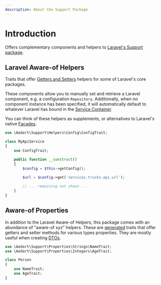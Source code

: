 ```yaml
---
description: About the Support Package
---
```


# Introduction

Offers complementary components and helpers to [Laravel's Support package](https://packagist.org/packages/illuminate/support).

## Laravel Aware-of Helpers

Traits that offer [Getters and Setters](https://en.wikipedia.org/wiki/Mutator_method) helpers for some of Laravel's core packages. 

These components allow you to manually set and retrieve a Laravel component, e.g. a configuration `Repository`.
Additionally, when no component instance has been specified, it will automatically default to whatever Laravel has bound in the [Service Container](https://laravel.com/docs/8.x/container).

You can think of these helpers as supplements, or alternatives to Laravel's native [Facades](https://laravel.com/docs/8.x/facades).

```php
use \Aedart\Support\Helpers\Config\ConfigTrait;

class MyApiService
{
    use ConfigTrait;    

    public function __construct()
    {
        $config = $this->getConfig();

        $url = $config->get('services.trucks-api.url');
    
        // ... remaining not shown ...
    }
}
```

## Aware-of Properties

In addition to the Laravel Aware-of Helpers, this package comes with an abundance of "aware-of xyz" helpers.
These are [generated](properties/generator.md) traits that offer getters and setter methods for various types properties.
They are mostly useful when creating [DTOs](../dto).

```php
use \Aedart\Support\Properties\Strings\NameTrait;
use \Aedart\Support\Properties\Integers\AgeTrait;

class Person
{
    use NameTrait;
    use AgeTrait;
}  
```

